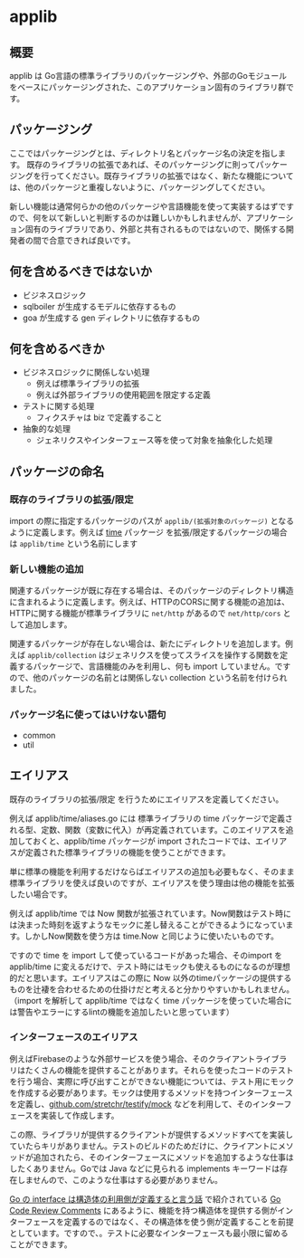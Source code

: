 # applib

## 概要

applib は Go言語の標準ライブラリのパッケージングや、外部のGoモジュールをベースにパッケージングされた、このアプリケーション固有のライブラリ群です。

## パッケージング

ここではパッケージングとは、ディレクトリ名とパッケージ名の決定を指します。
既存のライブラリの拡張であれば、そのパッケージングに則ってパッケージングを行ってください。既存ライブラリの拡張ではなく、新たな機能については、他のパッケージと重複しないように、パッケージングしてください。

新しい機能は通常何らかの他のパッケージや言語機能を使って実装するはずですので、何を以て新しいと判断するのかは難しいかもしれませんが、アプリケーション固有のライブラリであり、外部と共有されるものではないので、関係する開発者の間で合意できれば良いです。

## 何を含めるべきではないか

- ビジネスロジック
- sqlboiler が生成するモデルに依存するもの
- goa が生成する gen ディレクトリに依存するもの

## 何を含めるべきか

- ビジネスロジックに関係しない処理
    - 例えば標準ライブラリの拡張
    - 例えば外部ライブラリの使用範囲を限定する定義
- テストに関する処理
    - フィクスチャは biz で定義すること
- 抽象的な処理
    - ジェネリクスやインターフェース等を使って対象を抽象化した処理

## パッケージの命名

### 既存のライブラリの拡張/限定

import の際に指定するパッケージのパスが `applib/(拡張対象のパッケージ)` となるように定義します。例えば [time](https://pkg.go.dev/time) パッケージ を拡張/限定するパッケージの場合は `applib/time` という名前にします

### 新しい機能の追加

関連するパッケージが既に存在する場合は、そのパッケージのディレクトリ構造に含まれるように定義します。例えば、HTTPのCORSに関する機能の追加は、HTTPに関する機能が標準ライブラリに `net/http` があるので `net/http/cors` として追加します。

関連するパッケージが存在しない場合は、新たにディレクトリを追加します。例えば `applib/collection` はジェネリクスを使ってスライスを操作する関数を定義するパッケージで、言語機能のみを利用し、何も import していません。ですので、他のパッケージの名前とは関係しない collection という名前を付けられました。

### パッケージ名に使ってはいけない語句

- common
- util

## エイリアス

既存のライブラリの拡張/限定 を行うためにエイリアスを定義してください。

例えば applib/time/aliases.go には 標準ライブラリの time パッケージで定義される型、定数、関数（変数に代入）が再定義されています。このエイリアスを追加しておくと、applib/time パッケージが import されたコードでは、エイリアスが定義された標準ライブラリの機能を使うことができます。

単に標準の機能を利用するだけならばエイリアスの追加も必要もなく、そのまま標準ライブラリを使えば良いのですが、エイリアスを使う理由は他の機能を拡張したい場合です。

例えば applib/time では Now 関数が拡張されています。Now関数はテスト時には決まった時刻を返すようなモックに差し替えることができるようになっています。しかしNow関数を使う方は time.Now と同じように使いたいものです。

ですので time を import して使っているコードがあった場合、そのimport を applib/time に変えるだけで、テスト時にはモックも使えるものになるのが理想的だと思います。エイリアスはこの際に Now 以外のtimeパッケージの提供するものを辻褄を合わせるための仕掛けだと考えると分かりやすいかもしれません。
（import を解析して applib/time ではなく time パッケージを使っていた場合には警告やエラーにするlintの機能を追加したいと思っています）


### インターフェースのエイリアス

例えばFirebaseのような外部サービスを使う場合、そのクライアントライブラリはたくさんの機能を提供することがあります。それらを使ったコードのテストを行う場合、実際に呼び出すことができない機能については、テスト用にモックを作成する必要があります。モックは使用するメソッドを持つインターフェースを定義し、[github.com/stretchr/testify/mock](https://pkg.go.dev/github.com/stretchr/testify/mock) などを利用して、そのインターフェースを実装して作成します。

この際、ライブラリが提供するクライアントが提供するメソッドすべてを実装していたらキリがありません。テストのビルドのためだけに、クライアントにメソッドが追加されたら、そのインターフェースにメソッドを追加するような仕事はしたくありません。Goでは Java などに見られる implements キーワードは存在しませんので、このような仕事はする必要がありません。

[Go の interface は構造体の利用側が定義すると言う話](https://engineering.mobalab.net/2021/10/04/where-should-interface-defined-in-go/) で紹介されている [Go Code Review Comments](https://go.dev/wiki/CodeReviewComments#interfaces) にあるように、機能を持つ構造体を提供する側がインターフェースを定義するのではなく、その構造体を使う側が定義することを前提としています。ですので、。テストに必要なインターフェースも最小限に留めることができます。
